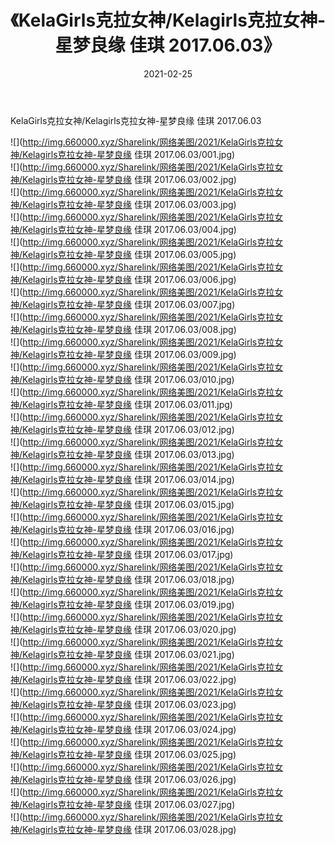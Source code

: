 ﻿---
layout: post
title:  《KelaGirls克拉女神/Kelagirls克拉女神-星梦良缘 佳琪 2017.06.03》
date:   2021-02-25
img: http://img.660000.xyz/Sharelink/网络美图/2021/KelaGirls克拉女神/Kelagirls克拉女神-星梦良缘 佳琪 2017.06.03/000.jpg
categories: [美女, 清纯, 唯美]
---

KelaGirls克拉女神/Kelagirls克拉女神-星梦良缘 佳琪 2017.06.03

 ![](http://img.660000.xyz/Sharelink/网络美图/2021/KelaGirls克拉女神/Kelagirls克拉女神-星梦良缘 佳琪 2017.06.03/001.jpg) <br>![](http://img.660000.xyz/Sharelink/网络美图/2021/KelaGirls克拉女神/Kelagirls克拉女神-星梦良缘 佳琪 2017.06.03/002.jpg) <br>![](http://img.660000.xyz/Sharelink/网络美图/2021/KelaGirls克拉女神/Kelagirls克拉女神-星梦良缘 佳琪 2017.06.03/003.jpg) <br>![](http://img.660000.xyz/Sharelink/网络美图/2021/KelaGirls克拉女神/Kelagirls克拉女神-星梦良缘 佳琪 2017.06.03/004.jpg) <br>![](http://img.660000.xyz/Sharelink/网络美图/2021/KelaGirls克拉女神/Kelagirls克拉女神-星梦良缘 佳琪 2017.06.03/005.jpg) <br>![](http://img.660000.xyz/Sharelink/网络美图/2021/KelaGirls克拉女神/Kelagirls克拉女神-星梦良缘 佳琪 2017.06.03/006.jpg) <br>![](http://img.660000.xyz/Sharelink/网络美图/2021/KelaGirls克拉女神/Kelagirls克拉女神-星梦良缘 佳琪 2017.06.03/007.jpg) <br>![](http://img.660000.xyz/Sharelink/网络美图/2021/KelaGirls克拉女神/Kelagirls克拉女神-星梦良缘 佳琪 2017.06.03/008.jpg) <br>![](http://img.660000.xyz/Sharelink/网络美图/2021/KelaGirls克拉女神/Kelagirls克拉女神-星梦良缘 佳琪 2017.06.03/009.jpg) <br>![](http://img.660000.xyz/Sharelink/网络美图/2021/KelaGirls克拉女神/Kelagirls克拉女神-星梦良缘 佳琪 2017.06.03/010.jpg) <br>![](http://img.660000.xyz/Sharelink/网络美图/2021/KelaGirls克拉女神/Kelagirls克拉女神-星梦良缘 佳琪 2017.06.03/011.jpg) <br>![](http://img.660000.xyz/Sharelink/网络美图/2021/KelaGirls克拉女神/Kelagirls克拉女神-星梦良缘 佳琪 2017.06.03/012.jpg) <br>![](http://img.660000.xyz/Sharelink/网络美图/2021/KelaGirls克拉女神/Kelagirls克拉女神-星梦良缘 佳琪 2017.06.03/013.jpg) <br>![](http://img.660000.xyz/Sharelink/网络美图/2021/KelaGirls克拉女神/Kelagirls克拉女神-星梦良缘 佳琪 2017.06.03/014.jpg) <br>![](http://img.660000.xyz/Sharelink/网络美图/2021/KelaGirls克拉女神/Kelagirls克拉女神-星梦良缘 佳琪 2017.06.03/015.jpg) <br>![](http://img.660000.xyz/Sharelink/网络美图/2021/KelaGirls克拉女神/Kelagirls克拉女神-星梦良缘 佳琪 2017.06.03/016.jpg) <br>![](http://img.660000.xyz/Sharelink/网络美图/2021/KelaGirls克拉女神/Kelagirls克拉女神-星梦良缘 佳琪 2017.06.03/017.jpg) <br>![](http://img.660000.xyz/Sharelink/网络美图/2021/KelaGirls克拉女神/Kelagirls克拉女神-星梦良缘 佳琪 2017.06.03/018.jpg) <br>![](http://img.660000.xyz/Sharelink/网络美图/2021/KelaGirls克拉女神/Kelagirls克拉女神-星梦良缘 佳琪 2017.06.03/019.jpg) <br>![](http://img.660000.xyz/Sharelink/网络美图/2021/KelaGirls克拉女神/Kelagirls克拉女神-星梦良缘 佳琪 2017.06.03/020.jpg) <br>![](http://img.660000.xyz/Sharelink/网络美图/2021/KelaGirls克拉女神/Kelagirls克拉女神-星梦良缘 佳琪 2017.06.03/021.jpg) <br>![](http://img.660000.xyz/Sharelink/网络美图/2021/KelaGirls克拉女神/Kelagirls克拉女神-星梦良缘 佳琪 2017.06.03/022.jpg) <br>![](http://img.660000.xyz/Sharelink/网络美图/2021/KelaGirls克拉女神/Kelagirls克拉女神-星梦良缘 佳琪 2017.06.03/023.jpg) <br>![](http://img.660000.xyz/Sharelink/网络美图/2021/KelaGirls克拉女神/Kelagirls克拉女神-星梦良缘 佳琪 2017.06.03/024.jpg) <br>![](http://img.660000.xyz/Sharelink/网络美图/2021/KelaGirls克拉女神/Kelagirls克拉女神-星梦良缘 佳琪 2017.06.03/025.jpg) <br>![](http://img.660000.xyz/Sharelink/网络美图/2021/KelaGirls克拉女神/Kelagirls克拉女神-星梦良缘 佳琪 2017.06.03/026.jpg) <br>![](http://img.660000.xyz/Sharelink/网络美图/2021/KelaGirls克拉女神/Kelagirls克拉女神-星梦良缘 佳琪 2017.06.03/027.jpg) <br>![](http://img.660000.xyz/Sharelink/网络美图/2021/KelaGirls克拉女神/Kelagirls克拉女神-星梦良缘 佳琪 2017.06.03/028.jpg) <br>